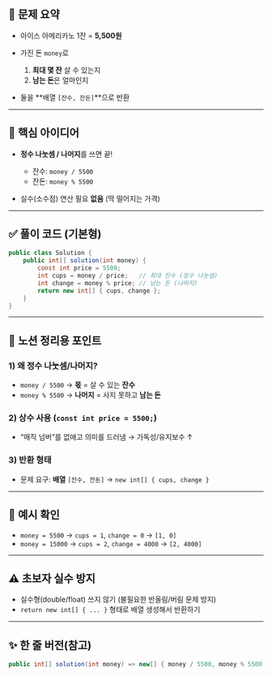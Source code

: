 

## 🧩 문제 요약

* 아이스 아메리카노 1잔 = **5,500원**
* 가진 돈 `money`로

  1. **최대 몇 잔** 살 수 있는지
  2. **남는 돈**은 얼마인지
* 둘을 \*\*배열 `[잔수, 잔돈]`\*\*으로 반환

---

## 🧠 핵심 아이디어

* **정수 나눗셈 / 나머지**를 쓰면 끝!

  * 잔수: `money / 5500`
  * 잔돈: `money % 5500`
* 실수(소수점) 연산 필요 **없음** (딱 떨어지는 가격)

---

## ✅ 풀이 코드 (기본형)

```csharp
public class Solution {
    public int[] solution(int money) {
        const int price = 5500;
        int cups = money / price;   // 최대 잔수 (정수 나눗셈)
        int change = money % price; // 남는 돈 (나머지)
        return new int[] { cups, change };
    }
}
```

---

## 📝 노션 정리용 포인트

### 1) 왜 정수 나눗셈/나머지?

* `money / 5500` → **몫** = 살 수 있는 **잔수**
* `money % 5500` → **나머지** = 사지 못하고 **남는 돈**

### 2) 상수 사용 (`const int price = 5500;`)

* “매직 넘버”를 없애고 의미를 드러냄 → 가독성/유지보수 ↑

### 3) 반환 형태

* 문제 요구: **배열** `[잔수, 잔돈]`
  → `new int[] { cups, change }`

---

## 🧪 예시 확인

* `money = 5500` → `cups = 1`, `change = 0` → `[1, 0]`
* `money = 15000` → `cups = 2`, `change = 4000` → `[2, 4000]`

---

## ⚠️ 초보자 실수 방지

* 실수형(double/float) 쓰지 않기 (불필요한 반올림/버림 문제 방지)
* `return new int[] { ... }` 형태로 배열 생성해서 반환하기

---

## ✨ 한 줄 버전(참고)

```csharp
public int[] solution(int money) => new[] { money / 5500, money % 5500 };
```

